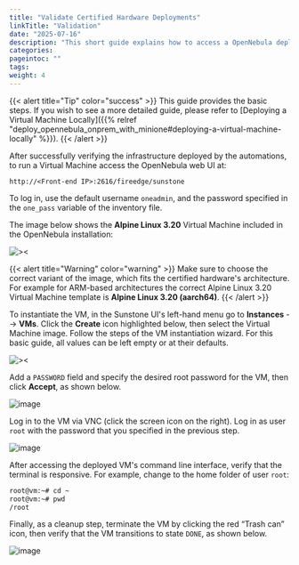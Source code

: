 ```yaml
---
title: "Validate Certified Hardware Deployments"
linkTitle: "Validation"
date: "2025-07-16"
description: "This short guide explains how to access a OpenNebula deployed on a Certfieid Hardware via the web UI and instantiate and access a Virtual Machine."
categories:
pageintoc: ""
tags:
weight: 4
---
```


<a id="validate-certified-hardware"></a>

{{< alert title="Tip" color="success" >}}
This guide provides the basic steps. If you wish to see a more detailed guide, please refer to [Deploying a Virtual Machine Locally]({{% relref "deploy_opennebula_onprem_with_minione#deploying-a-virtual-machine-locally" %}}).
{{< /alert >}}

After successfully verifying the infrastructure deployed by the automations, to run a Virtual Machine access the OpenNebula web UI at:

`http://<Front-end IP>:2616/fireedge/sunstone`

To log in, use the default username `oneadmin`, and the password specified in the `one_pass` variable of the inventory file.

The image below shows the **Alpine Linux 3.20** Virtual Machine included in the OpenNebula installation:

<a id="one-marketplace"></a>
![><][one-marketplace]

{{< alert title="Warning" color="warning" >}}
Make sure to choose the correct variant of the image, which fits the certified hardware's architecture. For example for ARM-based architectures the correct Alpine Linux 3.20 Virtual Machine template is **Alpine Linux 3.20 (aarch64)**.
{{< /alert >}}

To instantiate the VM, in the Sunstone UI's left-hand menu go to **Instances** --> **VMs**. Click the **Create** icon highlighted below, then select the Virtual Machine image. Follow the steps of the VM instantiation wizard. For this basic guide, all values can be left empty or at their defaults.

<a id="one-new-vm"></a>
![><][one-new-vm]

Add a `PASSWORD` field and specify the desired root password for the VM, then click **Accept**, as shown below.

<a id="one-vm-config"></a>
![image][one-vm-config]

Log in to the VM via VNC (click the screen icon on the right). Log in as user `root` with the password that you specified in the previous step.

<a id="one-vnc-connect"></a>
![image][one-vnc-connect]

After accessing the deployed VM's command line interface, verify that the terminal is responsive. For example, change to the home folder of user `root`:

```bash
root@vm:~# cd ~
root@vm:~# pwd
/root
```

Finally, as a cleanup step, terminate the VM by clicking the red “Trash can” icon, then verify that the VM transitions to state `DONE`, as shown below.

<a id="one-terminate-vm"></a>
![image][one-terminate-vm]

[one-marketplace]: /images/guides/common_101_ui/one-marketplace.png
[one-new-vm]: /images/guides/common_101_ui/one-new-vm.png
[one-vm-config]: /images/guides/common_101_ui/one-vm-config.png
[one-vnc-connect]: /images/guides/common_101_ui/one-vnc-connect.png
[one-terminate-vm]: /images/guides/common_101_ui/one-terminate-vm.png
